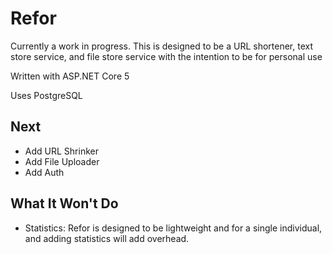 # Refor

Currently a work in progress. This is designed to be a URL shortener, text store service, and file store service with the intention to be for personal use

Written with ASP.NET Core 5

Uses PostgreSQL

## Next
* Add URL Shrinker
* Add File Uploader
* Add Auth

## What It Won't Do
* Statistics: Refor is designed to be lightweight and for a single individual, and adding statistics will add overhead.
